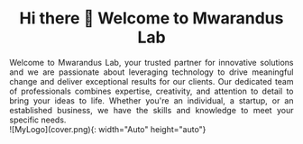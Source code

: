 # <div align="center">Hi there 👋 Welcome to Mwarandus Lab</div>
<div  align="justify">Welcome to Mwarandus Lab, your trusted partner for innovative solutions and we are passionate about leveraging technology to drive meaningful change and deliver exceptional results for our clients. Our dedicated team of professionals combines expertise, creativity, and attention to detail to bring your ideas to life. Whether you're an individual, a startup, or an established business, we have the skills and knowledge to meet your specific needs.
</div>
![MyLogo](cover.png){: width="Auto" height="auto"}

<!--
**MwarandusLab/MwarandusLab** is a ✨ _special_ ✨ repository because its `README.md` (this file) appears on your GitHub profile.

Here are some ideas to get you started:

- 🔭 I’m currently working on ...
- 🌱 I’m currently learning ...
- 👯 I’m looking to collaborate on ...
- 🤔 I’m looking for help with ...
- 💬 Ask me about ...
- 📫 How to reach me: ...
- 😄 Pronouns: ...
- ⚡ Fun fact: ...
-->
